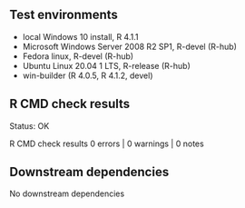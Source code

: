 ## Test environments
* local Windows 10 install, R 4.1.1
* Microsoft Windows Server 2008 R2 SP1, R-devel (R-hub)
* Fedora linux, R-devel (R-hub)
* Ubuntu Linux 20.04 1 LTS, R-release (R-hub)
* win-builder (R 4.0.5, R 4.1.2, devel)

## R CMD check results
Status: OK

R CMD check results
0 errors | 0 warnings | 0 notes

## Downstream dependencies
No downstream dependencies
